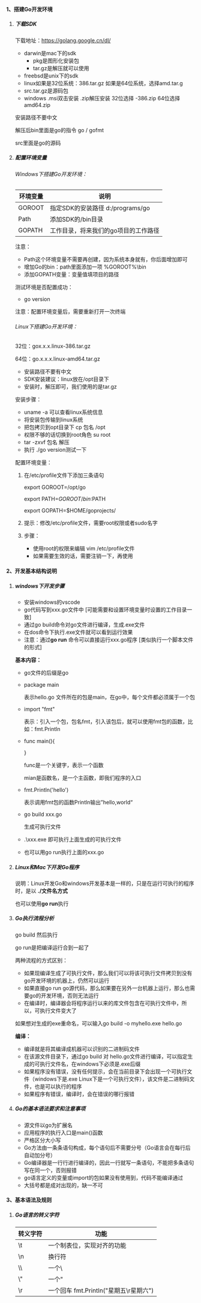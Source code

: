 #### 1、搭建Go开发环境

1. ##### 下载SDK

   下载地址：https://golang.google.cn/dl/

   - darwin是mac下的sdk
     - pkg是图形化安装包
     - tar.gz是解压就可以使用
   - freebsd是unix下的sdk
   - linux如果是32位系统：386.tar.gz 如果是64位系统，选择amd.tar.g
   - src.tar.gz是源码包
   - windows   .msi双击安装 .zip解压安装 32位选择 -386.zip   64位选择amd64.zip

   安装路径不要中文

   解压后bin里面是go的指令 go /  gofmt

   src里面是go的源码

2. ##### 配置环境变量

   ###### Windows下搭建Go开发环境：

   | 环境变量 | 说明                                 |
   | -------- | ------------------------------------ |
   | GOROOT   | 指定SDK的安装路径 d:/programs/go     |
   | Path     | 添加SDK的/bin目录                    |
   | GOPATH   | 工作目录，将来我们的go项目的工作路径 |

   注意：

   - Path这个环境变量不需要再创建，因为系统本身就有，你后面增加即可
   - 增加Go的bin：path里面添加一项 %GOROOT%\bin
   - 添加GOPATH变量：变量值填项目的路径

   测试环境是否配置成功：

   - go version

   注意：配置环境变量后，需要重新打开一次终端

   ###### Linux下搭建Go开发环境：

   32位：gox.x.x.linux-386.tar.gz

   64位：go.x.x.x.linux-amd64.tar.gz

   - 安装路径不要有中文
   - SDK安装建议：linux放在/opt目录下
   - 安装时，解压即可，我们使用的是tar.gz

   安装步骤：

   - uname -a 可以查看linux系统信息
   - 将安装包传输到linux系统
   - 把包拷贝到opt目录下  cp  包名 /opt
   - 权限不够的话切换到root角色 su root
   - tar -zxvf 包名  解压
   - 执行 ./go version测试一下

   配置环境变量：

   1. 在/etc/profile文件下添加三条语句

      export GOROOT=/opt/go

      export PATH=$GOROOT/bin:$PATH

      export GOPATH=$HOME/goprojects/

   2. 提示：修改/etc/profile文件，需要root权限或者sudo名字

   3. 步骤：

      - 使用root的权限来编辑 vim /etc/profile文件
      - 如果需要生效的话，需要注销一下，再使用

#### 2、开发基本结构说明

1. ##### windows下开发步骤

   - 安装windows的vscode
   - go代码写到xxx.go文件中 [可能需要和设置环境变量时设置的工作目录一致]
   - 通过go build命令对go文件进行编译，生成.exe文件
   - 在dos命令下执行.exe文件就可以看到运行效果
   - 注意：通过**go run** 命令可以直接运行xxx.go程序 [类似执行一个脚本文件的形式]

   **基本内容：**

   - go文件的后缀是go

   - package main 

     表示hello.go 文件所在的包是main，在go中，每个文件都必须属于一个包

   - import "fmt"

     表示：引入一个包，包名fmt，引入该包后，就可以使用fmt包的函数，比如：fmt.Println

   - func main(){

     }
     
     func是一个关键字，表示一个函数
     
     mian是函数名，是一个主函数，即我们程序的入口
     
   - fmt.Println('hello')

     表示调用fmt包的函数Println输出”hello,world“

   - go build xxx.go

     生成可执行文件

   - .\xxx.exe 即可执行上面生成的可执行文件

   - 也可以用go run执行上面的xxx.go

2. ##### Linux和Mac下开发Go程序

   说明：Linux开发Go和windows开发基本是一样的，只是在运行可执行的程序时，是以 **./文件名方式**

   也可以使用**go run**执行

3. ##### Go执行流程分析

   go build 然后执行

   go run是把编译运行合到一起了

   两种流程的方式区别：

   - 如果现编译生成了可执行文件，那么我们可以将该可执行文件拷贝到没有go开发环境的机器上，仍然可以运行
   - 如果直接go run go源代码，那么如果要在另外一台机器上运行，那么也需要go的开发环境，否则无法运行
   - 在编译时，编译器会将程序运行以来的库文件包含在可执行文件中，所以，可执行文件变大了

   如果想对生成的exe重命名，可以输入go build -o myhello.exe hello.go

   **编译：**

   - 编译就是将其编译成机器可以识别的二进制码文件
   - 在该源文件目录下，通过go build 对 hello.go文件进行编译，可以指定生成的可执行文件名，在windows下必须是.exe后缀
   - 如果程序没有错误，没有任何提示，会在当前目录下会出现一个可执行文件（windows下是.exe Linux下是一个可执行文件），该文件是二进制码文件，也是可以执行的程序
   - 如果程序有错误，编译时，会在错误的哪行报错

4. ##### Go的基本语法要求和注意事项

   - 源文件以go为扩展名
   - 应用程序的执行入口是main()函数
   - 严格区分大小写
   - Go方法由一条条语句构成，每个语句后不需要分号（Go语言会在每行后自动加分号）
   - Go编译器是一行行进行编译的，因此一行就写一条语句，不能把多条语句写在同一个，否则报错
   - go语言定义的变量或import的包如果没有使用到，代码不能编译通过
   - 大括号都是成对出现的，缺一不可

#### 3、基本语法及规则

1. ##### Go语言的转义字符

   | 转义字符 | 功能                                   |
   | -------- | -------------------------------------- |
   | \t       | 一个制表位，实现对齐的功能             |
   | \n       | 换行符                                 |
   | \\\      | 一个\                                  |
   | \\"      | 一个"                                  |
   | \r       | 一个回车 fmt.Println("星期五\r星期六") |

   





























